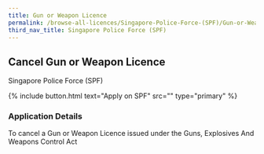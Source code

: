 ```yaml
---
title: Gun or Weapon Licence
permalink: /browse-all-licences/Singapore-Police-Force-(SPF)/Gun-or-Weapon-Licence
third_nav_title: Singapore Police Force (SPF)
---
```


## Cancel Gun or Weapon Licence

Singapore Police Force (SPF)

{% include button.html text="Apply on SPF" src="" type="primary" %}

### Application Details

<p>To cancel a Gun or Weapon Licence issued under the Guns, Explosives And Weapons Control Act</p>

